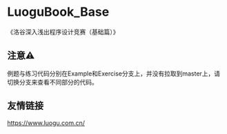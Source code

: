 # LuoguBook_Base
《洛谷深入浅出程序设计竞赛（基础篇）》

## 注意⚠️
例题与练习代码分别在Example和Exercise分支上，并没有拉取到master上，请切换分支来查看不同部分的代码。

## 友情链接
https://www.luogu.com.cn/

